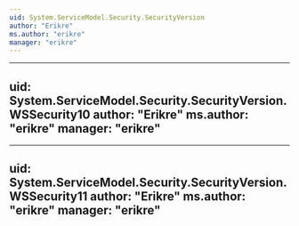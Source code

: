```yaml
---
uid: System.ServiceModel.Security.SecurityVersion
author: "Erikre"
ms.author: "erikre"
manager: "erikre"
---
```


---
uid: System.ServiceModel.Security.SecurityVersion.WSSecurity10
author: "Erikre"
ms.author: "erikre"
manager: "erikre"
---

---
uid: System.ServiceModel.Security.SecurityVersion.WSSecurity11
author: "Erikre"
ms.author: "erikre"
manager: "erikre"
---
